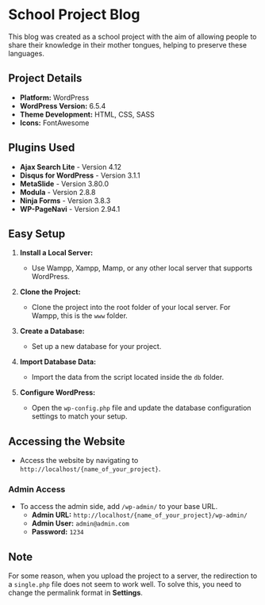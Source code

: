 # School Project Blog

This blog was created as a school project with the aim of allowing people to share their knowledge in their mother tongues, helping to preserve these languages.

## Project Details

- **Platform:** WordPress
- **WordPress Version:** 6.5.4
- **Theme Development:** HTML, CSS, SASS
- **Icons:** FontAwesome

## Plugins Used

- **Ajax Search Lite** - Version 4.12
- **Disqus for WordPress** - Version 3.1.1
- **MetaSlide** - Version 3.80.0
- **Modula** - Version 2.8.8
- **Ninja Forms** - Version 3.8.3
- **WP-PageNavi** - Version 2.94.1

## Easy Setup

1. **Install a Local Server:**
   - Use Wampp, Xampp, Mamp, or any other local server that supports WordPress.

2. **Clone the Project:**
   - Clone the project into the root folder of your local server. For Wampp, this is the `www` folder.

3. **Create a Database:**
   - Set up a new database for your project.

4. **Import Database Data:**
   - Import the data from the script located inside the `db` folder.

5. **Configure WordPress:**
   - Open the `wp-config.php` file and update the database configuration settings to match your setup.

## Accessing the Website

- Access the website by navigating to `http://localhost/{name_of_your_project}`.

### Admin Access

- To access the admin side, add `/wp-admin/` to your base URL.
  - **Admin URL:** `http://localhost/{name_of_your_project}/wp-admin/`
  - **Admin User:** `admin@admin.com`
  - **Password:** `1234`

## Note

For some reason, when you upload the project to a server, the redirection to a `single.php` file does not seem to work well. To solve this, you need to change the permalink format in **Settings**.
